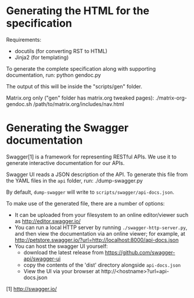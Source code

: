 Generating the HTML for the specification
=========================================

Requirements:
 - docutils (for converting RST to HTML)
 - Jinja2 (for templating)

To generate the complete specification along with supporting documentation, run:
    python gendoc.py

The output of this will be inside the "scripts/gen" folder.

Matrix.org only ("gen" folder has matrix.org tweaked pages):
    ./matrix-org-gendoc.sh /path/to/matrix.org/includes/nav.html


Generating the Swagger documentation
====================================
Swagger[1] is a framework for representing RESTful APIs. We use it to generate 
interactive documentation for our APIs.

Swagger UI reads a JSON description of the API. To generate this file from the
YAML files in the `api` folder, run:
    ./dump-swagger.py

By default, `dump-swagger` will write to `scripts/swagger/api-docs.json`.

To make use of the generated file, there are a number of options:
 * It can be uploaded from your filesystem to an online editor/viewer such as
   http://editor.swagger.io/
 * You can run a local HTTP server by running `./swagger-http-server.py`, and
   then view the documentation via an online viewer; for example, at
   http://petstore.swagger.io/?url=http://localhost:8000/api-docs.json
 * You can host the swagger UI yourself:
   * download the latest release from https://github.com/swagger-api/swagger-ui
   * copy the contents of the 'dist' directory alongside `api-docs.json`
   * View the UI via your browser at http://\<hostname>?url=api-docs.json

[1] http://swagger.io/

